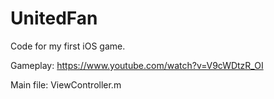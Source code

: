 # UnitedFan

Code for my first iOS game.

Gameplay: https://www.youtube.com/watch?v=V9cWDtzR_OI

Main file: ViewController.m
